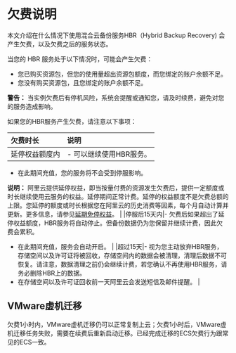 # 欠费说明

本文介绍在什么情况下使用混合云备份服务HBR（Hybrid Backup Recovery\) 会产生欠费，以及欠费之后的服务状态。

当您的 HBR 服务处于以下情况时，可能会产生欠费：

-   您已购买资源包，但您的使用量超出资源包额度，而您绑定的账户余额不足。
-   您没有购买资源包，且您绑定的账户余额不足。

**警告：** 当实例欠费后有停机风险，系统会提醒或通知您，请及时续费，避免对您的服务造成影响。

如果您的HBR服务产生欠费，请注意以下事项：

|欠费时长|说明|
|:---|:-|
|延停权益额度内|-   可以继续使用HBR服务。
-   在此期间充值，您的服务将不会受到停服影响。

**说明：** 阿里云提供延停权益，即当按量付费的资源发生欠费后，提供一定额度或时长继续使用云服务的权益。延停期间正常计费。延停的权益额度不是欠费总额的上限。您延停的额度或时长根据您在阿里云的历史消费等因素，每个月自动计算并更新。更多信息，请参见[延期免停权益](https://help.aliyun.com/document_detail/190777.html)。 |
|停服后15天内|-   欠费后如果超出了延停权益额度，HBR服务将自动停止。但备份数据仍为您保留并继续计费，因此欠费会累积。
-   在此期间充值，服务会自动开启。 |
|超过15天|-   视为您主动放弃HBR服务，存储空间以及许可证将被回收，存储空间内的数据会被清理，清理后数据不可恢复。请注意，数据清理之前仍会继续计费，若您确认不再使用HBR服务，请务必删除HBR上的数据。
-   在存储空间以及许可证回收前一天阿里云会发送短信及邮件提醒。 |

## VMware虚机迁移

欠费1小时内，VMware虚机迁移仍可以正常复制上云；欠费1小时后，VMware虚机迁移任务失败，需要在续费后重新启动迁移。已经完成迁移的ECS欠费行为跟常见的ECS一致。

